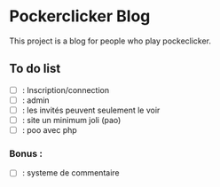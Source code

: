 # Pockerclicker Blog

This project is a blog for people who play pockeclicker.

## To do list

 - [ ] : Inscription/connection
 - [ ] : admin
 - [ ] : les invités peuvent seulement le voir
 - [ ] : site un minimum joli (pao)
 - [ ] : poo avec php

### Bonus :
 - [ ] : systeme de commentaire